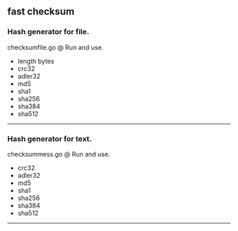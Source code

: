 **fast checksum**
------------------
### Hash generator for file. ###

checksumfile.go @ Run and use.

- length bytes
- crc32
- adler32
- md5
- sha1
- sha256
- sha384
- sha512
------------------

### Hash generator for text. ###

checksummess.go @ Run and use.

- crc32
- adler32
- md5
- sha1
- sha256
- sha384
- sha512
------------------